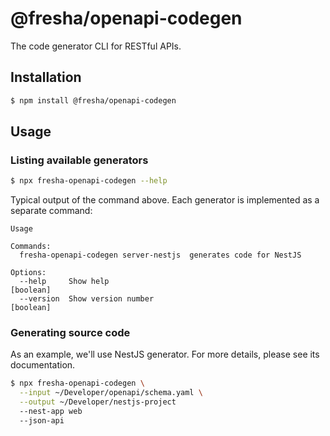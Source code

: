 # @fresha/openapi-codegen

The code generator CLI for RESTful APIs.

## Installation

```bash
$ npm install @fresha/openapi-codegen
```

## Usage

### Listing available generators

```bash
$ npx fresha-openapi-codegen --help
```

Typical output of the command above. Each generator is implemented as a separate command:

```text
Usage

Commands:
  fresha-openapi-codegen server-nestjs  generates code for NestJS

Options:
  --help     Show help                                                 [boolean]
  --version  Show version number                                       [boolean]
```

### Generating source code

As an example, we'll use NestJS generator. For more details, please see its documentation.

```bash
$ npx fresha-openapi-codegen \
  --input ~/Developer/openapi/schema.yaml \
  --output ~/Developer/nestjs-project
  --nest-app web
  --json-api
```
